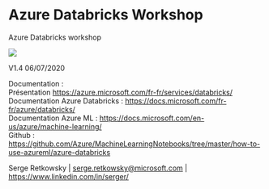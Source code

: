 # Azure Databricks Workshop
Azure Databricks workshop

<img src="https://raw.githubusercontent.com/retkowsky/images/master/AzureDatabricksLogo.jpg"><br>

V1.4 06/07/2020


Documentation : <br>
Présentation https://azure.microsoft.com/fr-fr/services/databricks/<br>
Documentation Azure Databricks : https://docs.microsoft.com/fr-fr/azure/databricks/<br>
Documentation Azure ML : https://docs.microsoft.com/en-us/azure/machine-learning/<br>
Github : https://github.com/Azure/MachineLearningNotebooks/tree/master/how-to-use-azureml/azure-databricks<br>


Serge Retkowsky | serge.retkowsky@microsoft.com | https://www.linkedin.com/in/serger/<br>


